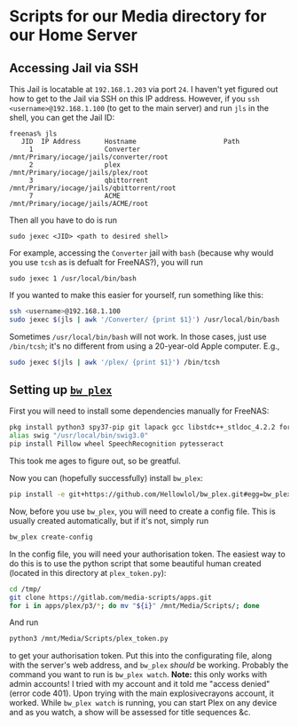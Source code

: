 # Scripts for our Media directory for our Home Server


## Accessing Jail via SSH

This Jail is locatable at `192.168.1.203` via port `24`.  I haven't yet figured out how to get to the Jail via SSH on this IP address.  However, if you `ssh <username>@192.168.1.100` (to get to the main server) and run `jls` in the shell, you can get the Jail ID:
```
freenas% jls
   JID  IP Address      Hostname                      Path
     1                  Converter                     /mnt/Primary/iocage/jails/converter/root
     2                  plex                          /mnt/Primary/iocage/jails/plex/root
     3                  qbittorrent                   /mnt/Primary/iocage/jails/qbittorrent/root
     7                  ACME                          /mnt/Primary/iocage/jails/ACME/root
```
Then all you have to do is run
```
sudo jexec <JID> <path to desired shell>
```

For example, accessing the `Converter` jail with `bash` (because why would you use `tcsh` as is defualt for FreeNAS?), you will run
```
sudo jexec 1 /usr/local/bin/bash
```

If you wanted to make this easier for yourself, run something like this:
```bash
ssh <username>@192.168.1.100
sudo jexec $(jls | awk '/Converter/ {print $1}') /usr/local/bin/bash
```

Sometimes `/usr/local/bin/bash` will not work.  In those cases, just use `/bin/tcsh`; it's no different from using a 20-year-old Apple computer.  E.g.,
```bash
sudo jexec $(jls | awk '/plex/ {print $1}') /bin/tcsh
```

## Setting up [`bw_plex`](https://github.com/Hellowlol/bw_plex)

First you will need to install some dependencies manually for FreeNAS:
```bash
pkg install python3 spy37-pip git lapack gcc libstdc++_stldoc_4.2.2 fortran-utils py37-wheel py37-llmvlite py37-numba py37-matplotlib py37-sqlite3 pocketsphinx sphinx3 swig30 py37-opencv libsndfile
alias swig "/usr/local/bin/swig3.0"
pip install Pillow wheel SpeechRecognition pytesseract
```
This took me ages to figure out, so be greatful.

Now you can (hopefully successfully) install `bw_plex`:
```bash
pip install -e git+https://github.com/Hellowlol/bw_plex.git#egg=bw_plex
```
Now, before you use `bw_plex`, you will need to create a config file.  This is usually created automatically, but if it's not, simply run
```bash
bw_plex create-config
```
In the config file, you will need your authorisation token.  The easiest way to do this is to use the python script that some beautiful human created (located in this directory at `plex_token.py`):
```bash
cd /tmp/
git clone https://gitlab.com/media-scripts/apps.git
for i in apps/plex/p3/*; do mv "${i}" /mnt/Media/Scripts/; done
```
And run 
```bash
python3 /mnt/Media/Scripts/plex_token.py
```
to get your authorisation token.  Put this into the configurating file, along with the server's web address, and `bw_plex` *should* be working.  Probably the command you want to run is `bw_plex watch`.  **Note:** this only works with admin accounts!  I tried with my account and it told me "access denied" (error code 401).  Upon trying with the main explosivecrayons account, it worked.  While `bw_plex watch` is running, you can start Plex on any device and as you watch, a show will be assessed for title sequences &c.
